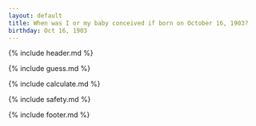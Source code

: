 ```yaml
---
layout: default
title: When was I or my baby conceived if born on October 16, 1903?
birthday: Oct 16, 1903
---
```


{% include header.md %}

{% include guess.md %}

{% include calculate.md %}

{% include safety.md %}

{% include footer.md %}



